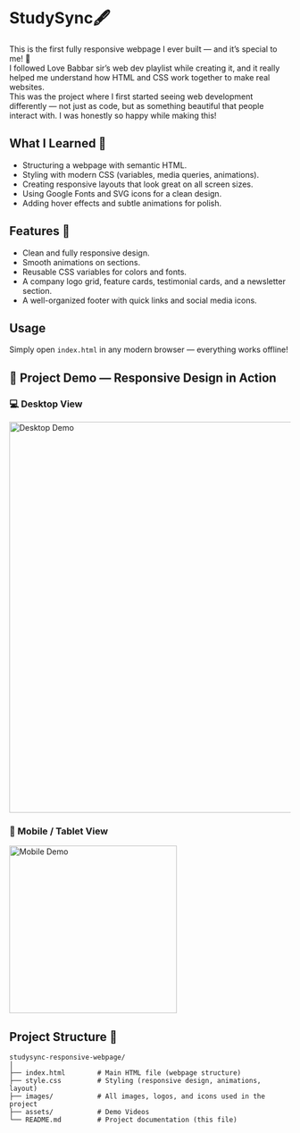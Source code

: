 # StudySync🖋

This is the first fully responsive webpage I ever built — and it’s special to me! 🎉  
I followed Love Babbar sir’s web dev playlist while creating it, and it really helped me understand how HTML and CSS work together to make real websites.  
This was the project where I first started seeing web development differently — not just as code, but as something beautiful that people interact with. I was honestly so happy while making this!  

## What I Learned 🧠  
- Structuring a webpage with semantic HTML.  
- Styling with modern CSS (variables, media queries, animations).  
- Creating responsive layouts that look great on all screen sizes.  
- Using Google Fonts and SVG icons for a clean design.  
- Adding hover effects and subtle animations for polish.  

## Features 🚀  
- Clean and fully responsive design.  
- Smooth animations on sections.  
- Reusable CSS variables for colors and fonts.  
- A company logo grid, feature cards, testimonial cards, and a newsletter section.  
- A well-organized footer with quick links and social media icons.  

## Usage  
Simply open `index.html` in any modern browser — everything works offline!  

## 🎥 Project Demo — Responsive Design in Action

<h3>💻 Desktop View</h3>
<img src="./assets/studySync1-desktop.gif" alt="Desktop Demo" width="700">

<h3>📱 Mobile / Tablet View</h3>
<img src="./assets/studySync2.gif" alt="Mobile Demo" width="300">

## Project Structure 📂  
```
studysync-responsive-webpage/
│
├── index.html        # Main HTML file (webpage structure)
├── style.css         # Styling (responsive design, animations, layout)
├── images/           # All images, logos, and icons used in the project
├── assets/           # Demo Videos
└── README.md         # Project documentation (this file)
```

